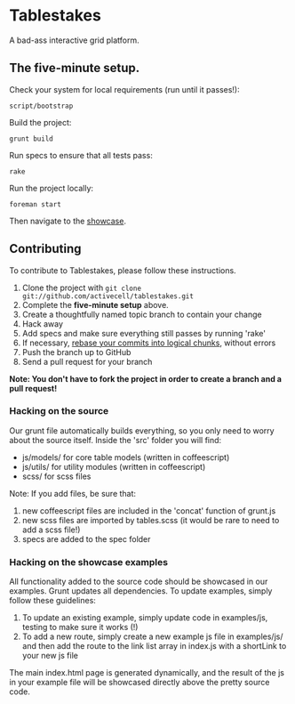 # Tablestakes 

A bad-ass interactive grid platform.

## The five-minute setup.

Check your system for local requirements (run until it passes!):

    script/bootstrap

Build the project:

    grunt build
    
Run specs to ensure that all tests pass:

    rake
    
Run the project locally:

    foreman start

Then navigate to the [showcase](http://localhost:5000).

## Contributing

To contribute to Tablestakes, please follow these instructions.

1. Clone the project with `git clone git://github.com/activecell/tablestakes.git`
1. Complete the **five-minute setup** above.
1. Create a thoughtfully named topic branch to contain your change
1. Hack away
1. Add specs and make sure everything still passes by running 'rake'
1. If necessary, [rebase your commits into logical chunks](https://help.github.com/articles/interactive-rebase), without errors
1. Push the branch up to GitHub
1. Send a pull request for your branch

**Note: You don't have to fork the project in order to create a branch and a pull request!**

### Hacking on the source

Our grunt file automatically builds everything, so you only need to worry about the source itself. Inside the 'src' folder you will find:

* js/models/ for core table models (written in coffeescript)
* js/utils/ for utility modules (written in coffeescript)
* scss/ for scss files

Note: If you add files, be sure that:

1. new coffeescript files are included in the 'concat' function of grunt.js
1. new scss files are imported by tables.scss (it would be rare to need to add a scss file!)
1. specs are added to the spec folder

### Hacking on the showcase examples

All functionality added to the source code should be showcased in our examples. Grunt updates all dependencies. To update examples, simply follow these guidelines:

1. To update an existing example, simply update code in examples/js, testing to make sure it works (!)
1. To add a new route, simply create a new example js file in examples/js/ and then add the route to the link list array in index.js with a shortLink to your new js file

The main index.html page is generated dynamically, and the result of the js in your example file will be showcased directly above the pretty source code.
